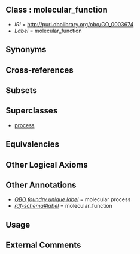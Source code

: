 
## Class : molecular_function

 * *IRI* = http://purl.obolibrary.org/obo/GO_0003674
 * *Label* = molecular_function

## Synonyms


## Cross-references


## Subsets


## Superclasses

 * [process](../../BFO/15/BFO_0000015.md)

## Equivalencies


## Other Logical Axioms


## Other Annotations

 * *[OBO foundry unique label](../../IAO/89/IAO_0000589.md)* = molecular process
 * *[rdf-schema#label](../../el/rdf-schema#label.md)* = molecular_function

## Usage


## External Comments

